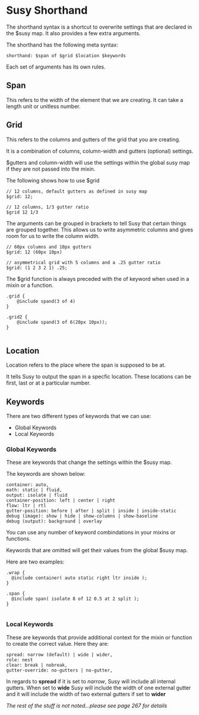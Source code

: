 # Susy Shorthand

The shorthand syntax is a shortcut to overwrite settings that are declared in the $susy map. It also provides a few extra arguments.

The shorthand has the following meta syntax:

```
shorthand: $span of $grid $location $keywords

```

Each set of arguments has its own rules.

## Span

This refers to the width of the element that we are creating.  It can take a length unit or unitless number.

## Grid
This refers to the columns and gutters of the grid that you are creating.

It is a combination of columns, column-width and gutters (optional) settings.

$gutters and column-width will use the settings within the global susy map if they are not passed into the mixin.

The following shows how to use $grid

```
// 12 columns, default gutters as defined in susy map
$grid: 12;

// 12 columns, 1/3 gutter ratio
$grid 12 1/3

```

The arguments can be grouped in brackets to tell Susy that certain things are grouped together.  This allows us to write asymmetric columns and gives room for us to write the column width.

```
// 60px columns and 10px gutters
$grid: 12 (60px 10px)

// asymmetrical grid with 5 columns and a .25 gutter ratio
$grid: (1 2 3 2 1) .25;

```

The $grid function is always preceded with the of keyword when used in a mixin or a function.

```
.grid {
	@include spand(3 of 4)
}

.grid2 {
	@include spand(3 of 6(20px 10px));
}


```

## Location
Location refers to the place where the span is supposed to be at.

It tells Susy to output the span in a specfic location.  These locations can be first, last or at a particular number.


## Keywords
There are two different types of keywords that we can use:

* Global Keywords
* Local Keywords

### Global Keywords
These are keywords that change the settings within the $susy map.

The keywords are shown below:

```
container: auto,
math: static | fluid,
output: isolate | fluid
container-position: left | center | right
flow: ltr | rtl
gutter-position: before | after | split | inside | inside-static
debug (image): show | hide | show-columns | show-baseline
debug (output): background | overlay

```
You can use any number of keyword combindations in your mixins or functions.

Keywords that are omitted will get their values from the global $susy map.

Here are two examples:

```
.wrap {
  @include container( auto static right ltr inside );
}

.span {
  @include span( isolate 8 of 12 0.5 at 2 split );
}


```

### Local Keywords
These are keywords that provide additional context for the mixin or function to create the correct value.  Here they are:

```
spread: narrow (default) | wide | wider,
role: nest
clear: break | nobreak,
gutter-override: no-gutters | no-gutter,

```

In regards to **spread** if it is set to *narrow*, Susy will include all internal gutters.  When set to **wide** Susy will include the width of one external gutter and it will include the width of two external gutters if set to **wider**



*The rest of the stuff is not noted...please see page 267 for details*












